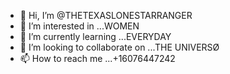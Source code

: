- 👋 Hi, I’m @THETEXASLONESTARRANGER
- 👀 I’m interested in ...WOMEN
- 🌱 I’m currently learning ...EVERYDAY 
- 💞️ I’m looking to collaborate on ...THE UNIVERSØ
- 📫 How to reach me ...+16076447242

<!---
THETEXASLONESTARRANGER/THETEXASLONESTARRANGER is a ✨ special ✨ repository because its `README.md` (this file) appears on your GitHub profile.
You can click the Preview link to take a look at your changes.
--->
